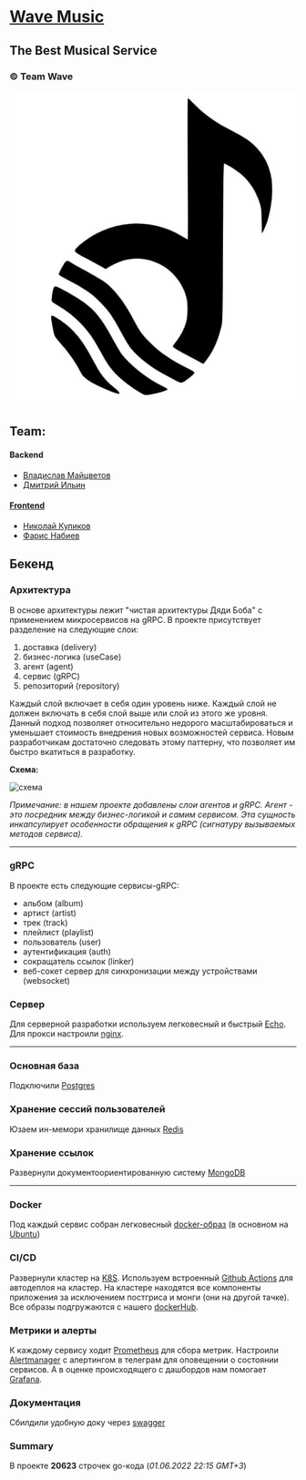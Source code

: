 # [Wave Music](https://wave-music.online)
## The Best Musical Service

### © Team Wave

![Team Wave](logo.jpg "logo")

## Team:

#### Backend

- [Владислав Майцветов](https://github.com/Mausved)
- [Дмитрий Ильин](https://github.com/Neytrinoo)

#### [Frontend](https://github.com/frontend-park-mail-ru/2022_1_Wave)

- [Николай Куликов](https://github.com/NNKulickov)
- [Фарис Набиев](https://github.com/rflban)

## Бекенд

### Архитектура

В основе архитектуры лежит "чистая архитектуры Дяди Боба" с применением микросервисов на gRPC. В проекте присутствует
разделение на следующие слои:

1. доставка (delivery)
2. бизнес-логика (useCase)
3. агент (agent)
4. сервис (gRPC)
5. репозиторий (repository)

Каждый слой включает в себя один уровень ниже. Каждый слой не должен включать в себя слой выше или слой из этого же
уровня. Данный подход позволяет относительно недорого масштабироваться и уменьшает стоимость внедрения новых
возможностей сервиса. Новым разработчикам достаточно следовать этому паттерну, что позволяет им быстро вкатиться в
разработку.

**Схема:**

![схема](https://github.com/bxcodec/go-clean-arch/raw/master/clean-arch.png "схема")

*Примечание: в нашем проекте добавлены слои агентов и gRPC. Агент - это посредник между бизнес-логикой и самим сервисом.
Эта сущность инкапсулирует особенности обращения к gRPC (сигнатуру вызываемых методов сервиса).*

---

### gRPC

В проекте есть следующие сервисы-gRPC:

- альбом (album)
- артист (artist)
- трек (track)
- плейлист (playlist)
- пользователь (user)
- аутентификация (auth)
- сокращатель ссылок (linker)
- веб-сокет сервер для синхронизации между устройствами (websocket)

### Сервер

Для серверной разработки используем легковесный и быстрый [Echo](https://echo.labstack.com/). Для прокси
настроили [nginx](https://nginx.org/).

---

### Основная база

Подключили [Postgres](https://www.postgresql.org/)

### Хранение сессий пользователей

Юзаем ин-мемори хранилище данных [Redis](https://redis.io/)

### Хранение ссылок

Развернули документоориентированную систему [MongoDB](https://www.mongodb.com/)

---

### Docker

Под каждый сервис собран легковесный [docker-образ](https://www.docker.com/) (в основном
на [Ubuntu](https://ubuntu.com/))

### CI/CD

Развернули кластер на [K8S](https://kubernetes.io/ru/). Используем
встроенный [Github Actions](https://github.com/features/actions) для автодеплоя на кластер. На кластере находятся все
компоненты приложения за исключением постгриса и монги (они на другой тачке). Все образы подгружаются с
нашего [dockerHub](https://hub.docker.com/).

### Метрики и алерты

К каждому сервису ходит [Prometheus](https://prometheus.io/) для сбора метрик.
Настроили [Alertmanager](https://prometheus.io/docs/alerting/latest/alertmanager/) с алертингом в телеграм для
оповещении о состоянии сервисов. А в оценке происходящего с дашбордов нам помогает [Grafana](https://grafana.com/).

### Документация

Сбилдили удобную доку через [swagger](https://github.com/swaggo/swag)

### Summary

В проекте **20623** строчек go-кода (*01.06.2022 22:15 GMT+3*)



